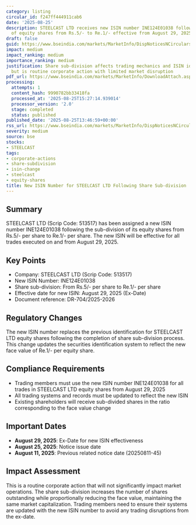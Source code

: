 ```yaml
---
category: listing
circular_id: f247ff444911cab6
date: '2025-08-25'
description: STEELCAST LTD receives new ISIN number INE124E01038 following sub-division
  of equity shares from Rs.5/- to Re.1/- effective from August 29, 2025.
draft: false
guid: https://www.bseindia.com/markets/MarketInfo/DispNoticesNCirculars.aspx?Noticeid={6FA3C8EC-955D-4DF8-816D-E0BD28945243}&noticeno=20250825-55&dt=08/25/2025&icount=55&totcount=65&flag=0
impact: medium
impact_ranking: medium
importance_ranking: medium
justification: Share sub-division affects trading mechanics and ISIN identification
  but is routine corporate action with limited market disruption
pdf_url: https://www.bseindia.com/markets/MarketInfo/DownloadAttach.aspx?id=20250825-55&attachedId=
processing:
  attempts: 1
  content_hash: 9990782bb33418fa
  processed_at: '2025-08-25T15:27:14.939014'
  processor_version: '2.0'
  stage: completed
  status: published
published_date: '2025-08-25T13:46:59+00:00'
rss_url: https://www.bseindia.com/markets/MarketInfo/DispNoticesNCirculars.aspx?Noticeid={6FA3C8EC-955D-4DF8-816D-E0BD28945243}&noticeno=20250825-55&dt=08/25/2025&icount=55&totcount=65&flag=0
severity: medium
source: bse
stocks:
- STEELCAST
tags:
- corporate-actions
- share-subdivision
- isin-change
- steelcast
- equity-shares
title: New ISIN Number for STEELCAST LTD Following Share Sub-division
---
```


## Summary

STEELCAST LTD (Scrip Code: 513517) has been assigned a new ISIN number INE124E01038 following the sub-division of its equity shares from Rs.5/- per share to Re.1/- per share. The new ISIN will be effective for all trades executed on and from August 29, 2025.

## Key Points

- Company: STEELCAST LTD (Scrip Code: 513517)
- New ISIN Number: INE124E01038
- Share sub-division: From Rs.5/- per share to Re.1/- per share
- Effective date for new ISIN: August 29, 2025 (Ex-Date)
- Document reference: DR-704/2025-2026

## Regulatory Changes

The new ISIN number replaces the previous identification for STEELCAST LTD equity shares following the completion of share sub-division process. This change updates the securities identification system to reflect the new face value of Re.1/- per equity share.

## Compliance Requirements

- Trading members must use the new ISIN number INE124E01038 for all trades in STEELCAST LTD equity shares from August 29, 2025
- All trading systems and records must be updated to reflect the new ISIN
- Existing shareholders will receive sub-divided shares in the ratio corresponding to the face value change

## Important Dates

- **August 29, 2025**: Ex-Date for new ISIN effectiveness
- **August 25, 2025**: Notice issue date
- **August 11, 2025**: Previous related notice date (20250811-45)

## Impact Assessment

This is a routine corporate action that will not significantly impact market operations. The share sub-division increases the number of shares outstanding while proportionally reducing the face value, maintaining the same market capitalization. Trading members need to ensure their systems are updated with the new ISIN number to avoid any trading disruptions from the ex-date.